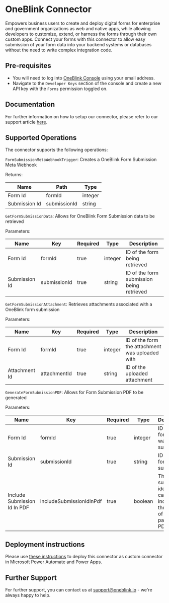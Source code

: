 # OneBlink Connector

Empowers business users to create and deploy digital forms for enterprise and government organizations as web and native apps, while allowing developers to customize, extend, or harness the forms through their own custom apps. Connect your forms with this connector to allow easy submission of your form data into your backend systems or databases without the need to write complex integration code.

## Pre-requisites

- You will need to log into [OneBlink Console](https://console.oneblink.io) using your email address.
- Navigate to the `Developer Keys` section of the console and create a new API key with the `Forms` permission toggled on.

## Documentation

For further information on how to setup our connector, please refer to our support article [here](https://support.oneblink.io/support/solutions/articles/42000047071).

## Supported Operations

The connector supports the following operations:

`FormSubmissionMetaWebhookTrigger`: Creates a OneBlink Form Submission Meta Webhook

Returns:

| Name          | Path         | Type    |
| ------------- | ------------ | ------- |
| Form Id       | formId       | integer |
| Submission Id | submissionId | string  |

`GetFormSubmissionData`: Allows for OneBlink Form Submission data to be retrieved

Parameters:

| Name          | Key          | Required | Type    | Description                               |
| ------------- | ------------ | -------- | ------- | ----------------------------------------- |
| Form Id       | formId       | true     | integer | ID of the form being retrieved            |
| Submission Id | submissionId | true     | string  | ID of the form submission being retrieved |

`GetFormSubmissionAttachment`: Retrieves attachments associated with a OneBlink form submission

Parameters:

| Name          | Key          | Required | Type    | Description                                     |
| ------------- | ------------ | -------- | ------- | ----------------------------------------------- |
| Form Id       | formId       | true     | integer | ID of the form the attachment was uploaded with |
| Attachment Id | attachmentId | true     | string  | ID of the uploaded attachment                   |

`GenerateFormSubmissionPDF`: Allows for Form Submission PDF to be generated

Parameters:

| Name                         | Key                      | Required | Type    | Description                                                                     |
| ---------------------------- | ------------------------ | -------- | ------- | ------------------------------------------------------------------------------- |
| Form Id                      | formId                   | true     | integer | ID of the form that was submitted                                               |
| Submission Id                | submissionId             | true     | string  | ID of the form submission                                                       |
| Include Submission Id In PDF | includeSubmissionIdInPdf | true     | boolean | The submission identifier can be included at the bottom of each page in the PDF |

## Deployment instructions

Please use [these instructions](https://docs.microsoft.com/en-us/connectors/custom-connectors/paconn-cli) to deploy this connector as custom connector in Microsoft Power Automate and Power Apps.

## Further Support

For further support, you can contact us at support@oneblink.io - we're always happy to help.
